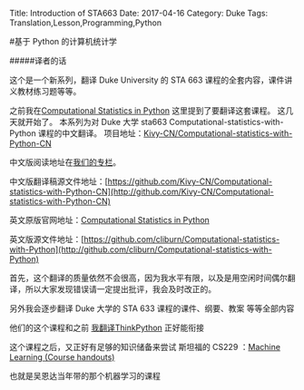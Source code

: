 Title: Introduction of STA663
Date: 2017-04-16
Category: Duke
Tags: Translation,Lesson,Programming,Python



#基于 Python 的计算机统计学

#####译者的话



这个是一个新系列，翻译 Duke University 的 STA 663 课程的全套内容，课件讲义教材练习题等等。

之前我在[Computational Statistics in Python](https://zhuanlan.zhihu.com/p/26331447?fc=1&group_id=837074441317027840#comment-271427497) 这里提到了要翻译这套课程。
这几天就开始了。
本系列为对 Duke 大学 sta663 Computational-statistics-with-Python 课程的中文翻译。
项目地址：[Kivy-CN/Computational-statistics-with-Python-CN](http://github.com/Kivy-CN/Computational-statistics-with-Python-CN)

中文版阅读地址在[我们的专栏](https://zhuanlan.zhihu.com/python-kivy)。

中文版翻译稿源文件地址：[https://github.com/Kivy-CN/Computational-statistics-with-Python-CN](http://github.com/Kivy-CN/Computational-statistics-with-Python-CN)

英文原版官网地址：[Computational Statistics in Python](http://people.duke.edu/%7Eccc14/sta-663/index.html)

英文版源文件地址：[https://github.com/cliburn/Computational-statistics-with-Python](http://github.com/cliburn/Computational-statistics-with-Python)

首先，这个翻译的质量依然不会很高，因为我水平有限，以及是用空闲时间偶尔翻译，所以大家发现错误请一定提出批评，我会及时改正的。

另外我会逐步翻译 Duke 大学的 STA 633 课程的课件、纲要、教案 等等全部内容

他们的这个课程和之前 [我翻译ThinkPython](https://zhuanlan.zhihu.com/p/24644499) 正好能衔接

这个课程之后，又正好有足够的知识储备来尝试 斯坦福的 CS229 ：[Machine Learning (Course handouts)](http://cs229.stanford.edu/materials.html)

也就是吴恩达当年带的那个机器学习的课程

